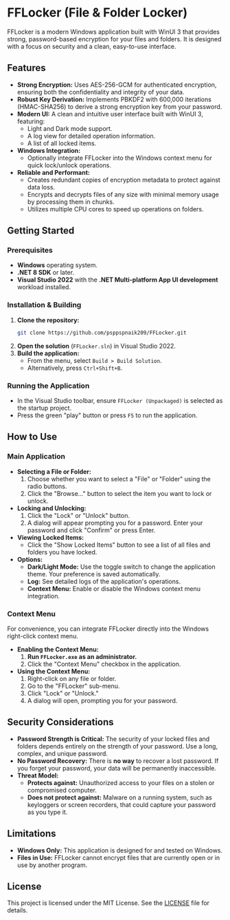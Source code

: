 # FFLocker (File & Folder Locker)

FFLocker is a modern Windows application built with WinUI 3 that provides strong, password-based encryption for your files and folders. It is designed with a focus on security and a clean, easy-to-use interface.

## Features

*   **Strong Encryption:** Uses AES-256-GCM for authenticated encryption, ensuring both the confidentiality and integrity of your data.
*   **Robust Key Derivation:** Implements PBKDF2 with 600,000 iterations (HMAC-SHA256) to derive a strong encryption key from your password.
*   **Modern UI:** A clean and intuitive user interface built with WinUI 3, featuring:
    *   Light and Dark mode support.
    *   A log view for detailed operation information.
    *   A list of all locked items.
*   **Windows Integration:**
    *   Optionally integrate FFLocker into the Windows context menu for quick lock/unlock operations.
*   **Reliable and Performant:**
    *   Creates redundant copies of encryption metadata to protect against data loss.
    *   Encrypts and decrypts files of any size with minimal memory usage by processing them in chunks.
    *   Utilizes multiple CPU cores to speed up operations on folders.

## Getting Started

### Prerequisites

*   **Windows** operating system.
*   **.NET 8 SDK** or later.
*   **Visual Studio 2022** with the **.NET Multi-platform App UI development** workload installed.

### Installation & Building

1.  **Clone the repository:**
    ```bash
    git clone https://github.com/psppspnaik209/FFLocker.git
    ```
2.  **Open the solution** (`FFLocker.sln`) in Visual Studio 2022.
3.  **Build the application:**
    *   From the menu, select `Build > Build Solution`.
    *   Alternatively, press `Ctrl+Shift+B`.

### Running the Application

*   In the Visual Studio toolbar, ensure `FFLocker (Unpackaged)` is selected as the startup project.
*   Press the green "play" button or press `F5` to run the application.

## How to Use

### Main Application

*   **Selecting a File or Folder:**
    1.  Choose whether you want to select a "File" or "Folder" using the radio buttons.
    2.  Click the "Browse..." button to select the item you want to lock or unlock.
*   **Locking and Unlocking:**
    1.  Click the "Lock" or "Unlock" button.
    2.  A dialog will appear prompting you for a password. Enter your password and click "Confirm" or press Enter.
*   **Viewing Locked Items:**
    *   Click the "Show Locked Items" button to see a list of all files and folders you have locked.
*   **Options:**
    *   **Dark/Light Mode:** Use the toggle switch to change the application theme. Your preference is saved automatically.
    *   **Log:** See detailed logs of the application's operations.
    *   **Context Menu:** Enable or disable the Windows context menu integration.

### Context Menu

For convenience, you can integrate FFLocker directly into the Windows right-click context menu.

*   **Enabling the Context Menu:**
    1.  **Run `FFLocker.exe` as an administrator.**
    2.  Click the "Context Menu" checkbox in the application.
*   **Using the Context Menu:**
    1.  Right-click on any file or folder.
    2.  Go to the "FFLocker" sub-menu.
    3.  Click "Lock" or "Unlock."
    4.  A dialog will open, prompting you for your password.

## Security Considerations

*   **Password Strength is Critical:** The security of your locked files and folders depends entirely on the strength of your password. Use a long, complex, and unique password.
*   **No Password Recovery:** There is **no way** to recover a lost password. If you forget your password, your data will be permanently inaccessible.
*   **Threat Model:**
    *   **Protects against:** Unauthorized access to your files on a stolen or compromised computer.
    *   **Does not protect against:** Malware on a running system, such as keyloggers or screen recorders, that could capture your password as you type it.

## Limitations

*   **Windows Only:** This application is designed for and tested on Windows.
*   **Files in Use:** FFLocker cannot encrypt files that are currently open or in use by another program.

## License

This project is licensed under the MIT License. See the [LICENSE](LICENSE) file for details.
